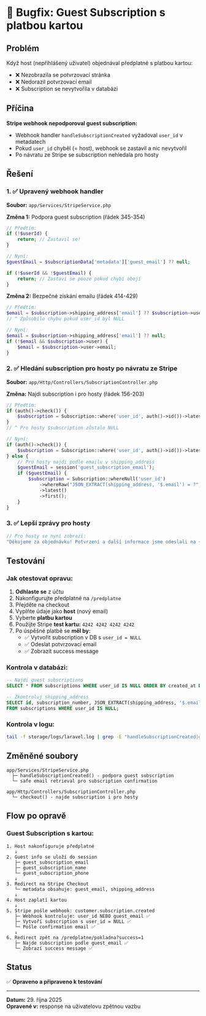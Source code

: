 # 🐛 Bugfix: Guest Subscription s platbou kartou

## Problém

Když host (nepřihlášený uživatel) objednával předplatné s platbou kartou:

- ❌ Nezobrazila se potvrzovací stránka
- ❌ Nedorazil potvrzovací email
- ❌ Subscription se nevytvořila v databázi

## Příčina

**Stripe webhook nepodporoval guest subscription:**

- Webhook handler `handleSubscriptionCreated` vyžadoval `user_id` v metadatech
- Pokud `user_id` chyběl (= host), webhook se zastavil a nic nevytvořil
- Po návratu ze Stripe se subscription nehledala pro hosty

## Řešení

### 1. ✅ Upravený webhook handler

**Soubor:** `app/Services/StripeService.php`

**Změna 1:** Podpora guest subscription (řádek 345-354)

```php
// Předtím:
if (!$userId) {
    return; // Zastavil se!
}

// Nyní:
$guestEmail = $subscriptionData['metadata']['guest_email'] ?? null;

if (!$userId && !$guestEmail) {
    return; // Zastaví se pouze pokud chybí obojí
}
```

**Změna 2:** Bezpečné získání emailu (řádek 414-429)

```php
// Předtím:
$email = $subscription->shipping_address['email'] ?? $subscription->user->email ?? null;
// ^ Způsobilo chybu pokud user_id byl NULL

// Nyní:
$email = $subscription->shipping_address['email'] ?? null;
if (!$email && $subscription->user) {
    $email = $subscription->user->email;
}
```

### 2. ✅ Hledání subscription pro hosty po návratu ze Stripe

**Soubor:** `app/Http/Controllers/SubscriptionController.php`

**Změna:** Najdi subscription i pro hosty (řádek 156-203)

```php
// Předtím:
if (auth()->check()) {
    $subscription = Subscription::where('user_id', auth()->id())->latest()->first();
}
// ^ Pro hosty $subscription zůstalo NULL

// Nyní:
if (auth()->check()) {
    $subscription = Subscription::where('user_id', auth()->id())->latest()->first();
} else {
    // Pro hosty najdi podle emailu v shipping_address
    $guestEmail = session('guest_subscription_email');
    if ($guestEmail) {
        $subscription = Subscription::whereNull('user_id')
            ->whereRaw("JSON_EXTRACT(shipping_address, '$.email') = ?", [$guestEmail])
            ->latest()
            ->first();
    }
}
```

### 3. ✅ Lepší zprávy pro hosty

```php
// Pro hosty se nyní zobrazí:
"Děkujeme za objednávku! Potvrzení a další informace jsme odeslali na {email}."
```

## Testování

### Jak otestovat opravu:

1. **Odhlaste se** z účtu
2. Nakonfigurujte předplatné na `/predplatne`
3. Přejděte na checkout
4. Vyplňte údaje jako **host** (nový email)
5. Vyberte **platbu kartou**
6. Použijte Stripe **test kartu:** `4242 4242 4242 4242`
7. Po úspěšné platbě se **měl by:**
   - ✅ Vytvořit subscription v DB s `user_id = NULL`
   - ✅ Odeslat potvrzovací email
   - ✅ Zobrazit success message

### Kontrola v databázi:

```sql
-- Najdi guest subscriptions
SELECT * FROM subscriptions WHERE user_id IS NULL ORDER BY created_at DESC LIMIT 5;

-- Zkontroluj shipping_address
SELECT id, subscription_number, JSON_EXTRACT(shipping_address, '$.email') as email
FROM subscriptions WHERE user_id IS NULL;
```

### Kontrola v logu:

```bash
tail -f storage/logs/laravel.log | grep -E "handleSubscriptionCreated|guest|Subscription"
```

## Změněné soubory

```
app/Services/StripeService.php
  ├─ handleSubscriptionCreated() - podpora guest subscription
  └─ safe email retrieval pro subscription confirmation

app/Http/Controllers/SubscriptionController.php
  └─ checkout() - najde subscription i pro hosty
```

## Flow po opravě

### Guest Subscription s kartou:

```
1. Host nakonfiguruje předplatné
   ↓
2. Guest info se uloží do session
   ├─ guest_subscription_email
   ├─ guest_subscription_name
   └─ guest_subscription_phone
   ↓
3. Redirect na Stripe Checkout
   └─ metadata obsahuje: guest_email, shipping_address
   ↓
4. Host zaplatí kartou
   ↓
5. Stripe pošle webhook: customer.subscription.created
   ├─ Webhook kontroluje: user_id NEBO guest_email ✅
   ├─ Vytvoří subscription s user_id = NULL ✅
   └─ Pošle confirmation email ✅
   ↓
6. Redirect zpět na /predplatne/pokladna?success=1
   ├─ Najde subscription podle guest_email ✅
   └─ Zobrazí success message ✅
```

## Status

✅ **Opraveno a připraveno k testování**

---

**Datum:** 29. října 2025  
**Opravené v:** response na uživatelovu zpětnou vazbu
